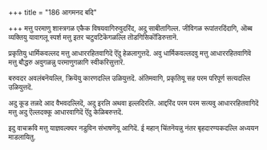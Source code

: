 +++
title = "186 आगमनद बदि"

+++
मत्तु परमाणु शास्त्रगळ एकैक विषयवागिरुवुदरिंद, अदु साबीतागिल्ल. जीविगळ रूपांतरदिंदागि, ऒब्ब व्यक्तियु यावागलू स्पर्श मत्तु इतर चटुवटिकॆगळल्लि तॊडगिसिकॊंडिरुत्तानॆ.

प्रकृतियु धार्मिकवल्लद मत्तु आधाररहितवागिदॆ ऎंदु हेळलागुत्तदॆ. अवु धार्मिकवल्लदवु मत्तु आधाररहितवागिवॆ मत्तु बौद्धरु अवुगळन्नु परमाणुगळागि स्वीकरिसुत्तारॆ.

बरुवदर अवलंबनॆयल्लि, क्रियॆयु कारणदल्लि उळियुत्तदॆ. अंतिमवागि, प्रकृतियू सह परम परिपूर्ण सत्यदल्लि उळियुत्तदॆ.

अदु कूड तन्नदे आद वैभवदल्लिदॆ, अदु इरलि अथवा इल्लदिरलि. आद्दरिंद परम परम सत्यवु आधाररहितवागिदॆ मत्तु अदु ऎल्लदक्कू आधारवागिदॆ ऎंदु केळिबरुत्तदॆ.

इदु वाचक्रवि मत्तु याज्ञवल्क्यर नडुविन संभाषणॆयू आगिदॆ. ई महान् चिंतनॆयन्नु नंतर बृहदारण्यकदल्लि अध्ययन माडलायितु.

